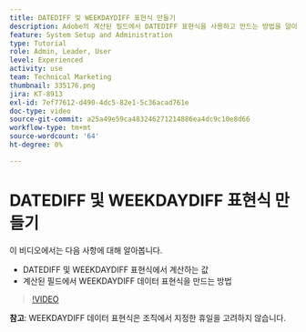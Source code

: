 ```yaml
---
title: DATEDIFF 및 WEEKDAYDIFF 표현식 만들기
description: Adobe의 계산된 필드에서 DATEDIFF 표현식을 사용하고 만드는 방법을 알아봅니다 [!DNL Workfront].
feature: System Setup and Administration
type: Tutorial
role: Admin, Leader, User
level: Experienced
activity: use
team: Technical Marketing
thumbnail: 335176.png
jira: KT-8913
exl-id: 7ef77612-d490-4dc5-82e1-5c36acad761e
doc-type: video
source-git-commit: a25a49e59ca483246271214886ea4dc9c10e8d66
workflow-type: tm+mt
source-wordcount: '64'
ht-degree: 0%

---
```


# DATEDIFF 및 WEEKDAYDIFF 표현식 만들기

이 비디오에서는 다음 사항에 대해 알아봅니다.

* DATEDIFF 및 WEEKDAYDIFF 표현식에서 계산하는 값
* 계산된 필드에서 WEEKDAYDIFF 데이터 표현식을 만드는 방법

>[!VIDEO](https://video.tv.adobe.com/v/335176/?quality=12&learn=on)

**참고**: WEEKDAYDIFF 데이터 표현식은 조직에서 지정한 휴일을 고려하지 않습니다.
